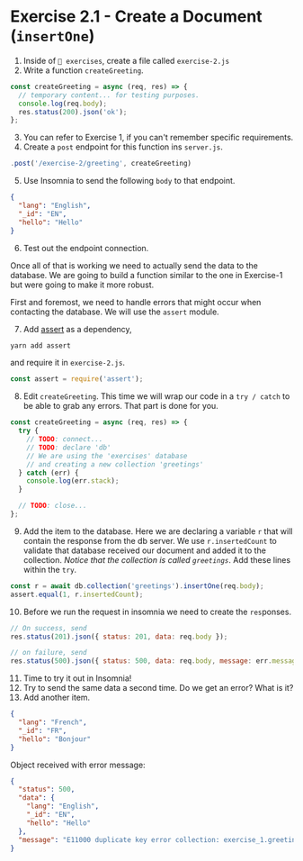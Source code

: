 # Exercise 2.1 - Create a Document (`insertOne`)

1. Inside of `📁 exercises`, create a file called `exercise-2.js`
2. Write a function `createGreeting`.

```js
const createGreeting = async (req, res) => {
  // temporary content... for testing purposes.
  console.log(req.body);
  res.status(200).json('ok');
};
```

3. You can refer to Exercise 1, if you can't remember specific requirements.
4. Create a `post` endpoint for this function ins `server.js`.

```js
.post('/exercise-2/greeting', createGreeting)
```

5. Use Insomnia to send the following `body` to that endpoint.

```json
{
  "lang": "English",
  "_id": "EN",
  "hello": "Hello"
}
```

6. Test out the endpoint connection.

Once all of that is working we need to actually send the data to the database. We are going to build a function similar to the one in Exercise-1 but were going to make it more robust.

First and foremost, we need to handle errors that might occur when contacting the database. We will use the `assert` module.

7. Add [assert](https://www.npmjs.com/package/assert) as a dependency,

```bash
yarn add assert
```

and require it in `exercise-2.js`.

```js
const assert = require('assert');
```

8. Edit `createGreeting`. This time we will wrap our code in a `try / catch` to be able to grab any errors. That part is done for you.

```js
const createGreeting = async (req, res) => {
  try {
    // TODO: connect...
    // TODO: declare 'db'
    // We are using the 'exercises' database
    // and creating a new collection 'greetings'
  } catch (err) {
    console.log(err.stack);
  }

  // TODO: close...
};
```

9. Add the item to the database. Here we are declaring a variable `r` that will contain the response from the db server. We use `r.insertedCount` to validate that database received our document and added it to the collection. _Notice that the collection is called `greetings`_. Add these lines within the `try`.

```js
const r = await db.collection('greetings').insertOne(req.body);
assert.equal(1, r.insertedCount);
```

10. Before we run the request in insomnia we need to create the `res`ponses.

```js
// On success, send
res.status(201).json({ status: 201, data: req.body });

// on failure, send
res.status(500).json({ status: 500, data: req.body, message: err.message });
```

11. Time to try it out in Insomnia!
12. Try to send the same data a second time. Do we get an error? What is it?
13. Add another item.

```json
{
  "lang": "French",
  "_id": "FR",
  "hello": "Bonjour"
}
```

Object received with error message:

```json
{
  "status": 500,
  "data": {
    "lang": "English",
    "_id": "EN",
    "hello": "Hello"
  },
  "message": "E11000 duplicate key error collection: exercise_1.greetings index: _id_ dup key: { _id: \"EN\" }"
}
```
